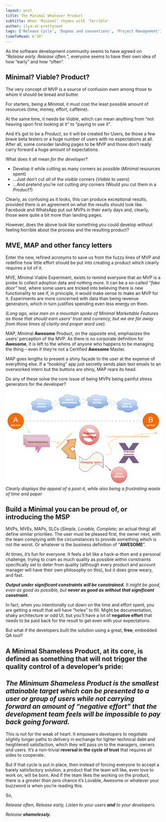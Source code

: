 ```yaml
---
layout: post
title: The Minimal Whatever Product
subtitle: When 'Minimal' rhymes with 'Terrible'
author: ilya-at-prettyneat
tags: ['Release Cycle', 'Dogmas and conventions', 'Project Management']
timeToRead: 6'30"
---
```

As the software development community seems to have agreed on _“Release early. Release often.”_, everyone seems to have their own idea of how “early” and how “often”.

## Minimal? Viable? Product?
The very concept of MVP is a source of confusion even among those to whom it should be bread and butter.  

For starters, being a _Minimal_, it must cost the least possible amount of resources (time, money, effort, caffeine).  

At the same time, it needs be _Viable_, which can mean anything from “not heaving upon first looking at it” to “paying to use it”. 

And it’s got to be a _Product_, so it will be created for Users, be those a few brave beta testers or a huge number of users with no expectations at all. After all, some consider landing pages to be MVP and those don’t really carry forward a huge amount of expectations. 

What does it all mean _for the developer_?

- Develop it while cutting as many corners as possible (_Minimal_ resources spent) 
- ...Just don’t cut _all_ of the _visible_ corners (_Viable_ to users) 
- ...And pretend you’re not cutting _any_ corners (Would you cut them in a _Product_?) 

Clearly, as confusing as it looks, this can produce exceptional results, provided there is an agreement on what the results should look like. Facebook and WhatsApp put out MVPs in their early days and, clearly, those were quite a bit more than landing pages. 

However, does the above look like something you could develop without feeling horrible about the process and the resulting product? 

## MVE, MAP and other fancy letters
Enter the new, refined acronyms to save us from the fuzzy lines of MVP and redefine how little effort should be put into creating a product which clearly requires a lot of it.  

MVE, Minimal Viable Experiment, exists to remind everyone that an MVP is a probe to collect adoption data and nothing more. It can be a so-called _“fake door”_ test, where some users are tricked into believing there is new functionality to see if, in principle, it would make sense to make an MVP for it. Experiments are more concerned with data than being revenue generators, which in turn justifies spending even less energy on them. 

_(Long ago, wise men on a mountain spoke of Minimal Marketable Features as those that should earn users’ trust and currency, but we are far away from those times of clarity and proper word use)._

MAP, Minimal **Awesome** Product, on the opposite end, emphasizes the users’ perception of the MVP. As there is no corporate definition for **Awesome**, it is left to the whims of anyone who happens to be managing the thing – even if they’re not a Certified **Awesome** Master. 

MAP goes lengths to present a shiny façade to the user at the expense of everything else. If a “booking” app just secretly sends plain text emails to an overworked intern but the buttons are shiny, MAP rears its head. 

Do any of these solve the core issue of being MVPs being painful stress generators for the developer? 

 ![A post-it completely occupied by the sentence 'minimal viable post-it'](/assets/blog/stop-using-that-methodology.png)
_Clearly displays the appeal of a post-it, while also being a frustrating waste of time and paper_

## Build a Minimal you can be proud of, or introducing the MSP
MVPs, MVEs, MAPs, SLCs (_Simple, Lovable, Complete_; an actual thing) all define similar priorities. The user must be pleased first, the owner next, with the team complying with the circumstances to provide something which is not the worst. Or whatever is the business definition of “**AWESOME**”. 

At times, it’s fun for everyone. It feels a bit like a hack-a-thon and a personal challenge, trying to cram as much quality as possible within constraints specifically set to deter from quality (although every product and account manager will have their own philosophy on this), but it does grow weary, and fast.  

_**Output under significant constraints will be constrained.** It might be good, even as good as possible, but **never as good as without that significant constraint.**_

In fact, when you intentionally cut down on the time and effort spent, you are getting a result that will have “holes” to fill. Might be documentation, shaky architecture or odd UI, but you’ll have a lot of **negative effort** that needs to be paid back for the result to get even with your expectations. 

But what if the developers built the solution using a great, **free**, embedded QA tool?  

A **Minimal Shameless Product**, at its core, is defined as something that will not trigger the quality control of a developer’s pride: 
---
_**The Minimum Shameless Product is the smallest attainable target which can be presented to a user or group of users while not carrying forward an amount of “negative effort” that the development team feels will be impossible to pay back going forward.**_
---
This is not for the weak of heart. It empowers developers to negotiate slightly longer paths to delivery in exchange for lighter technical debt and heightened satisfaction, which they will pass on to the managers, owners and users. It’s a non-trivial **reversal in the cycle of trust** that requires all sides to cooperate. 

But if that cycle is put in place, then instead of forcing everyone to accept a barely satisfactory solution, a product that the team will like, even love to work on, will be born. And if the team likes the working on the product, there is a _greater than zero_ chance it’s Lovable, Awesome or whatever your buzzword is when you’re reading this. 

So, 

_Release often, Release early, Listen to your users **and** to your developers._

_Release **shamelessly.**_